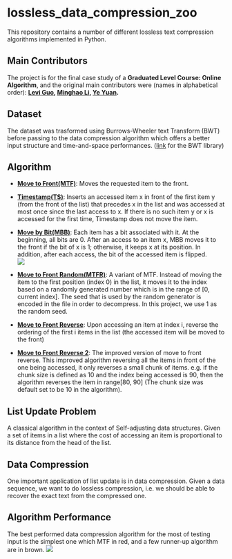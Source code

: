 # lossless_data_compression_zoo
This repository contains a number of different lossless text compression algorithms implemented in Python.

## Main Contributors
The project is for the final case study of a __Graduated Level Course: Online Algorithm__, and the original main contributors were (names in alphabetical order):
**[Levi Guo](https://github.com/LeviIsAwesome), [Minghao Li](https://github.com/MingoLi), [Ye Yuan](https://github.com/LongWinter).**

## Dataset
The dataset was trasformed using Burrows-Wheeler text Transform (BWT) before passing to the data compression algorithm which offers a better input structure and time-and-space performances. ([link](https://github.com/nicolaprezza/BWTIL/tree/master/tools/dB-hash) for the BWT library)

## Algorithm 
* **[Move to Front(MTF)](https://github.com/LeviIsAwesome/lossless_compression_zoo/blob/master/mtf.py)**: Moves the requested item to the front.

* **[Timestamp(TS)](https://github.com/LeviIsAwesome/lossless_compression_zoo/blob/master/timestamp.py)**: Inserts an accessed item x in front of the first item y (from the front of the list) that precedes x in the list and was accessed at most once since the last access to x. If there is no such item y or x is accessed for the first time, Timestamp does not move the item.

* **[Move by Bit(MBB)](https://github.com/LeviIsAwesome/lossless_compression_zoo/blob/master/move_by_bit.py)**: Each item has a bit associated with it. At the beginning, all bits are 0. After an access to an item x, MBB moves it to the front if the bit of x is 1; otherwise, it keeps x at its position. In addition, after each access, the bit of the accessed item is flipped.                                   
![](https://github.com/LeviIsAwesome/lossless_compression_zoo/blob/master/algorithm%20demo/mbb.gif)           
* **[Move to Front Random(MTFR)](https://github.com/LeviIsAwesome/lossless_compression_zoo/blob/master/mtf_random.py)**:
A variant of MTF. Instead of moving the item to the first position (index 0) in the list, it moves it to the index based on a randomly generated number which is in the range of [0, current index]. The seed that is used by the random generator is encoded in the file in order to decompress. In this project, we use 1 as the random seed.
  
* **[Move to Front Reverse](https://github.com/LeviIsAwesome/lossless_compression_zoo/blob/master/mtf_reverse.py)**: Upon accessing an item at index i, reverse the ordering of the first i items in the list (the accessed item will be moved to the front)

* **[Move to Front Reverse 2](https://github.com/LeviIsAwesome/lossless_compression_zoo/blob/master/mtf_reverse2.py)**: The improved version of move to front reverse. This improved algorithm reversing all the items in front of the one being accessed, it only reverses a small chunk of items. e.g. if the chunk size is defined as 10 and the index being accessed is 90, then the algorithm reverses the item in range[80, 90] (The chunk size was default set to be 10 in the algorithm).       

## List Update Problem
A classical algorithm in the context of Self-adjusting data structures. Given a set of items in a list where the cost of accessing an item is proportional to its distance from the head of the list.

## Data Compression
One important application of list update is in data compression. Given a data sequence, we want to do lossless compression, i.e. we should be able to recover the exact text from the compressed one.

## Algorithm Performance
The best performed data compression algorithm for the most of testing input is the simplest one which MTF in red, and a few runner-up algorithm are in brown. 
![](https://github.com/LeviIsAwesome/lossless_compression_zoo/blob/master/algorithm%20demo/algorithm%20running%20persormance.png)

